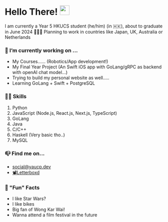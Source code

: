 # Hello There! <img src = "https://raw.githubusercontent.com/MartinHeinz/MartinHeinz/master/wave.gif" width = 30px>

I am currently a Year 5 HKUCS student (he/him) (in 🇭🇰), about to graduate in June 2024 🎉🧑‍💻 Planning to work in countries like Japan, UK, Australia or Netherlands

### 🔭 I’m currently working on ...
- My Courses...... (Robotics/App development!)
- My Final Year Project (An Swift iOS app with GoLang/gRPC as backend with openAI chat model...)
- Trying to build my personal website as well.....
- Learning GoLang + Swift + PostgreSQL

### 🧑‍💻 Skills
1. Python
2. JavaScript (Node.js, React.js, Next.js, TypeScript)
3. GoLang
4. Java
5. C/C++
6. Haskell (Very basic tho..)
7. MySQL

### 📪 Find me on...
- social@yaucp.dev
- [📽️Letterboxd](https://letterboxd.com/yaucp/)

### 👀 "Fun" Facts
- I like Star Wars?
- I like bikes
- Big fan of Wong Kar Wai!
- Wanna attend a film festival in the future
